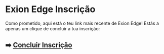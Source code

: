 # Exion Edge Inscrição

Como prometido, aqui está o teu link mais recente de Exion Edge! Estás a apenas um clique de concluir a tua inscrição:

## ➡️ [Concluir Inscrição](https://t.co/m35eSN2Zjj)